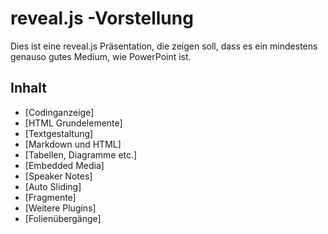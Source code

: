 # reveal.js -Vorstellung 

Dies ist eine reveal.js Präsentation, die zeigen soll, dass es ein mindestens genauso gutes Medium, wie PowerPoint ist.

## Inhalt

- [Codinganzeige]
- [HTML Grundelemente]
- [Textgestaltung]
- [Markdown und HTML]
- [Tabellen, Diagramme etc.]
- [Embedded Media]
- [Speaker Notes]
- [Auto Sliding]
- [Fragmente]
- [Weitere Plugins]
- [Folienübergänge]
